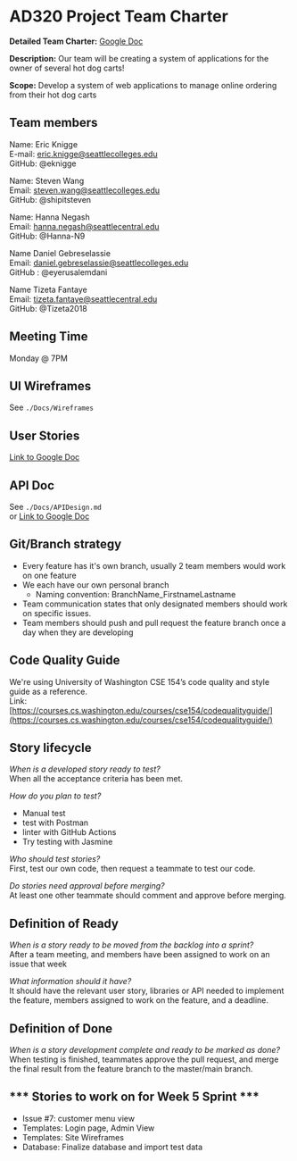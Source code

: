 # AD320 Project Team Charter

**Detailed Team Charter:** [Google Doc](https://docs.google.com/document/d/1iCR_MuiLv1O3_-gQJBNhowhfHmRuy_9hmVbJ5UsYkj8/edit?usp=sharing)

**Description:** Our team will be creating a system of applications for the owner of several hot dog carts!

**Scope:** Develop a system of web applications to manage online ordering from their hot dog carts

## Team members

Name: Eric Knigge  
E-mail: eric.knigge@seattlecolleges.edu  
GitHub: @eknigge

Name: Steven Wang  
Email: steven.wang@seattlecolleges.edu  
GitHub: @shipitsteven

Name: Hanna Negash  
Email: hanna.negash@seattlecentral.edu  
GitHub: @Hanna-N9

Name Daniel Gebreselassie  
Email: daniel.gebreselassie@seattlecolleges.edu  
GitHub : @eyerusalemdani

Name Tizeta Fantaye  
Email: tizeta.fantaye@seattlecentral.edu  
GitHub: @Tizeta2018

## Meeting Time

Monday @ 7PM

## UI Wireframes

See `./Docs/Wireframes`

## User Stories

[Link to Google Doc](https://docs.google.com/document/d/1ZGYg-S9JF52MNV1osi4Z2nr04yzhmEzZfHGVv7KX6kA/edit?usp=sharing)

## API Doc

See `./Docs/APIDesign.md`  
or [Link to Google Doc](https://docs.google.com/document/d/1CaN3-iOnp0L78z6sgPUqt3vSqgkHQCK83G1e_anO4oQ/edit?usp=sharing)

## Git/Branch strategy  

- Every feature has it's own branch, usually 2 team members would work on one feature  
- We each have our own personal branch  
  - Naming convention: BranchName_FirstnameLastname  
- Team communication states that only designated members should work on specific issues.  
- Team members should push and pull request the feature branch once a day when they are developing  

## Code Quality Guide

We're using University of Washington CSE 154’s code quality and style guide as a reference.  
Link: [https://courses.cs.washington.edu/courses/cse154/codequalityguide/](https://courses.cs.washington.edu/courses/cse154/codequalityguide/)

## Story lifecycle

*When is a developed story ready to test?*  
When all the acceptance criteria has been met.

*How do you plan to test?*

- Manual test
- test with Postman
- linter with GitHub Actions
- Try testing with Jasmine 

*Who should test stories?*  
First, test our own code, then request a teammate to test our code.  

*Do stories need approval before merging?*  
At least one other teammate should comment and approve before merging.  

## Definition of Ready

*When is a story ready to be moved from the backlog into a sprint?*  
After a team meeting, and members have been assigned to work on an issue that week

*What information should it have?*  
It should have the relevant user story, libraries or API needed to implement the feature, members assigned to work on the feature, and a deadline.

## Definition of Done

*When is a story development complete and ready to be marked as done?*  
When testing is finished, teammates approve the pull request, and merge the final result from the feature branch to the master/main branch.

## \*** Stories to work on for Week 5 Sprint \*\*\*

- Issue #7: customer menu view
- Templates: Login page, Admin View
- Templates: Site Wireframes
- Database: Finalize database and import test data
